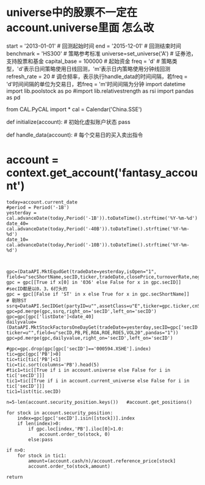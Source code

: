 # universe中的股票不一定在account.universe里面  怎么改

start = '2013-01-01'                       # 回测起始时间
end = '2015-12-01'                         # 回测结束时间
benchmark = 'HS300'                        # 策略参考标准
universe=set_universe('A')                                                      # 证券池，支持股票和基金
capital_base = 100000                      # 起始资金
freq = 'd'                                 # 策略类型，'d'表示日间策略使用日线回测，'m'表示日内策略使用分钟线回测
refresh_rate = 20                           # 调仓频率，表示执行handle_data的时间间隔，若freq = 'd'时间间隔的单位为交易日，若freq = 'm'时间间隔为分钟
import datetime
import lib.poolstock as po
#import lib.relativestrength as rsi
import pandas as pd

from CAL.PyCAL import *
cal = Calendar('China.SSE')



def initialize(account):                   # 初始化虚拟账户状态
    pass

def handle_data(account):                  # 每个交易日的买入卖出指令
# account = context.get_account('fantasy_account')
    today=account.current_date
    #period = Period('-1B')
    yesterday = cal.advanceDate(today,Period('-1B')).toDateTime().strftime('%Y-%m-%d')
    date_40=  cal.advanceDate(today,Period('-40B')).toDateTime().strftime('%Y-%m-%d')
    date_10= cal.advanceDate(today,Period('-10B')).toDateTime().strftime('%Y-%m-%d')

  
    
    gpc=(DataAPI.MktEqudGet(tradeDate=yesterday,isOpen="1",
    field=u"secShortName,secID,ticker,tradeDate,closePrice,turnoverRate,negMarketValue",pandas="1"))
    gpc = gpc[[True if x[0] in '036' else False for x in gpc.secID]]   #secID都是以0，3，6打头的
    gpc = gpc[[False if 'ST' in x else True for x in gpc.secShortName]]   # 剔除ST
    ssrq=DataAPI.SecIDGet(partyID=u"",assetClass=u"E",ticker=gpc.ticker,cnSpell=u"",field=u"secID,listDate",pandas="1")
    gpc=pd.merge(gpc,ssrq,right_on='secID',left_on='secID')
    gpc=gpc[gpc['listDate']<date_40]
    dailyvalue=(DataAPI.MktStockFactorsOneDayGet(tradeDate=yesterday,secID=gpc['secID'],
    ticker=u"",field=u"secID,PB,PE,ROA,ROE,ROE5,VOL20",pandas="1"))
    gpc=pd.merge(gpc,dailyvalue,right_on='secID',left_on='secID')
    
    #gpc=gpc.drop(gpc[gpc['secID']=='000594.XSHE'].index)
    tic=gpc[gpc['PB']>0]
    tic=tic[tic['PB']<1]
    tic=tic.sort(columns='PB').head(5)
    #tic1=tic[[True if i in account.universe else False for i in tic['secID']]]
    tic1=tic[[True if i in account.current_universe else False for i in tic['secID']]] 
    tic1=list(tic.secID)
    
    n=5-len(account.security_position.keys())   #account.get_positions()
   
    for stock in account.security_position:
        index=gpc[gpc['secID'].isin([stock])].index
        if len(index)>0: 
            if gpc.loc[index,'PB'].iloc[0]>1.0:
                account.order_to(stock, 0)
            else:pass
    
    if n>0:
        for stock in tic1:
            amount=(account.cash/n)/account.reference_price[stock]
            account.order_to(stock,amount)
    
    return
